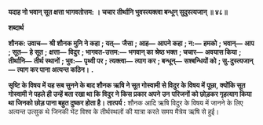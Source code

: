 **यदाह नो भवान् सूत क्षत्ता भागवतोत्तम: ।** **चचार तीर्थानि भुवस्त्यक्त्वा बन्धून् सुदुस्त्यजान् ॥ ४८॥** 

**शब्दार्थ** 

**शौनक: उवाच—** **श्री शौनक मुनि ने कहा** **; यत्—** **जैसा** **; आह—** **आपने कहा** **; न:—** **हमको** **; भवान्—** **आप** **; सूत—** **हे सूत** **;** **क्षत्ता—** **विदुर** **; भागवत-उत्तम:—** **भगवान् का श्रेष्ठ भक्त** **; चचार—** **अवयास किया** **; तीर्थानि—** **तीर्थ स्थानों** **; भुव:—** **पृथ्वी पर** **;** **त्यक्त्वा—** **त्याग कर** **; बन्धून्—** **सश्बन्धियों को** **; सु-दुस्त्यजान्—** **त्याग कर पाना अत्यन्त कठिन।** **.** 

**सृष्टि के विषय में यह सब सुनने के बाद शौनक ऋषि ने सूत गोस्वामी से विदुर के विषय में** **पूछा, क्योंकि सूत गोस्वामी ने पहले ही उन्हें बता रखा था कि विदुर ने किस प्रकार अपने उन** **परिजनों को छोड़कर गृहत्याग किया था जिनको छोड़ पाना बहुत दुष्कर होता है।** **तात्पर्य :** शौनक आदि ऋषि विदुर के विषय में जानने के लिए अत्यन्त उत्सुक थे जिनकी भेंट विश्व के तीर्थस्थलों की यात्रा करते समय मैत्रेय ऋषि से हुई। 